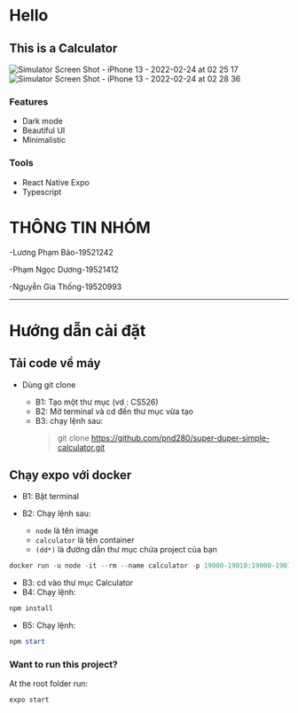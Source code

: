 # Hello

## This is a Calculator

![Simulator Screen Shot - iPhone 13 - 2022-02-24 at 02 25 17](https://user-images.githubusercontent.com/43630417/155477881-5bd39925-55c3-4e22-9966-9ebc0976a863.png)
![Simulator Screen Shot - iPhone 13 - 2022-02-24 at 02 28 36](https://user-images.githubusercontent.com/43630417/155478260-05e30110-3144-4e99-8690-048bc8a00c8f.png)

### Features
- Dark mode
- Beautiful UI
- Minimalistic

### Tools
- React Native Expo
- Typescript

# THÔNG TIN NHÓM 

-Lương Phạm Bảo-19521242

-Phạm Ngọc Dương-19521412

-Nguyễn Gia Thống-19520993

-----


# Hướng dẫn cài đặt

## Tải code về máy

- Dùng git clone

  - B1: Tạo một thư mục (vd : CS526)
  - B2: Mở terminal và cd đến thư mục vừa tạo
  - B3: chạy lệnh sau:
    > git clone https://github.com/pnd280/super-duper-simple-calculator.git


## Chạy expo với docker

- B1: Bật terminal
- B2: Chạy lệnh sau:

  - `node` là tên image
  - `calculator` là tên container
  - `(dd*)` là đường dẫn thư mục chứa project của bạn

```powershell
docker run -u node -it --rm --name calculator -p 19000-19010:19000-19010 -v (dd\*):/current -w /current node:16-slim bash
```

- B3: cd vào thư mục Calculator
- B4: Chạy lệnh:

```powershell
npm install
```

- B5: Chạy lệnh:

```powershell
npm start
```
### Want to run this project?
At the root folder run:
```
expo start
```
